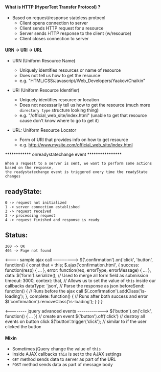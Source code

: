 #### What is HTTP (HyperText Transfer Protocol) ?
- Based on request/response  stateless protocol
    - Client opens connection to server
    - Client sends HTTP request for a resource
    - Server sends HTTP response to the client (w/resource)
    - Client closes connection to server
#### URN -> URI -> URL
- URN (Uniform Resource Name)
    - Uniquely identifies resources or name of resource
    - Does not tell us how to get the resource
    - e.g. "HTML/CSS/Javascript/Web_Developers/Yaakov/Chaikin"

- URI (Uniform Resource Identifier)
    - Uniquely identifies resource or location
    - Does not necessarily tell us how to get the resource (much more `directory type` structure looking thing)
    - e.g. "/official_web_site/index.html" (unable to get that resource cause don't know where to go to get it)

- URL: Uniform Resource Locator
    - Form of URI that provides info on how to get resource
    - e.g. http://www.mysite.com/official_web_site/index.html

************ onreadystatechange event ****************
```
When a request to a server is sent, we want to perform some actions based on the response,
the readystatechange event is triggered every time the readyState changes
```



readyState:
-----------
    0 -> request not initialized
    1 -> server connection established
    2 -> request received
    3 -> processing request
    4 -> request finished and response is ready
Status:
-------
    200 -> OK
    404 -> Page not found

<---- sample ajax call ---------->
$('.confirmation').on('click', 'button', function() {
  const that = this;
  $.ajax('confirmation.html', {
    success: function(resp) {
      ...
    },
    error: function(req, errorType, errorMessage) {
      ...
    },
    data: $('form').serialize(),                        // Used to merge all form field as submission
    timeout: 3000,
    context: that,                                      // Allows us to set the value of `this` inside our callbacks
    dataType: 'json',                                   // Parse the response as json
    beforeSend: function() {                            // Runs before the ajax call
      $(.confirmation').addClass('is-loading');
    },
    complete: function() {                              // Runs after both success and error
      $('confirmation').removeClass('is-loading');
    }
  }
}

<-------- jquery advanced events ------------->
$('button').on('click', function() { ... })        // create an event
$('button').off('click')                           // destroy all events on button click
$('button'.trigger('click');                       // similar to if the user clicked the button


#### Mixin
- Sometimes jQuery change the value of `this`
- Inside AJAX callbacks `this` is set to the AJAX settings
- `GET` method sends data to server as part of the URL
- `POST` method sends data as part of message body